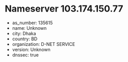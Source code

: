 # Nameserver 103.174.150.77

* as_number: 135615
* name: Unknown
* city: Dhaka
* country: BD
* organization: D-NET SERVICE
* version: Unknown
* dnssec: true
